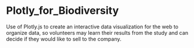 # Plotly_for_Biodiversity
Use of Plotly.js to create an interactive data visualization for the web to organize data, so volunteers may learn their results from the study and can decide if they would like to sell to the company.
